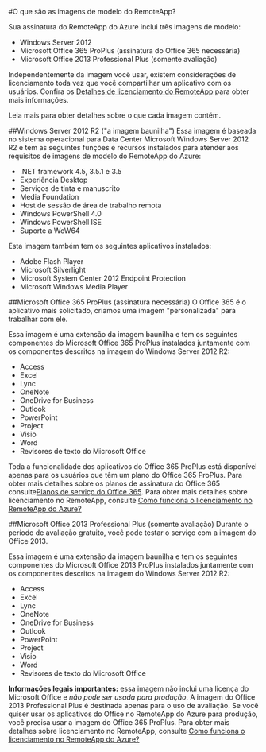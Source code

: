 ﻿<properties title="What is in the RemoteApp template images?" pageTitle="O que são as imagens de modelo do RemoteApp?" description="Saiba sobre as imagens modelo incluídas com o RemoteApp." metaKeywords="" services="" solutions="" documentationCenter="" authors="elizapo" manager="mbaldwin" />

<tags ms.service="remoteapp" ms.workload="tbd" ms.tgt_pltfrm="na" ms.devlang="na" ms.topic="article" ms.date="12/11/2014" ms.author="elizapo" ms.manager="mbaldwin" />

#O que são as imagens de modelo do RemoteApp?

Sua assinatura do RemoteApp do Azure inclui três imagens de modelo:


- Windows Server 2012
- Microsoft Office 365 ProPlus (assinatura do Office 365 necessária)
- Microsoft Office 2013 Professional Plus (somente avaliação)

Independentemente da imagem você usar, existem considerações de licenciamento toda vez que você compartilhar um aplicativo com os usuários. Confira os [Detalhes de licenciamento do RemoteApp](http://azure.microsoft.com/pt-br/documentation/articles/remoteapp-licensing/) para obter mais informações.

Leia mais para obter detalhes sobre o que cada imagem contém.

##Windows Server 2012 R2 ("a imagem baunilha")
Essa imagem é baseada no sistema operacional para Data Center Microsoft Windows Server 2012 R2 e tem as seguintes funções e recursos instalados para atender aos requisitos de imagens de modelo do RemoteApp do Azure: 


- .NET framework 4.5, 3.5.1 e 3.5
- Experiência Desktop
- Serviços de tinta e manuscrito
- Media Foundation
- Host de sessão de área de trabalho remota
- Windows PowerShell 4.0
- Windows PowerShell ISE
- Suporte a WoW64 

Esta imagem também tem os seguintes aplicativos instalados: 

- Adobe Flash Player
- Microsoft Silverlight
- Microsoft System Center 2012 Endpoint Protection
- Microsoft Windows Media Player 


##Microsoft Office 365 ProPlus (assinatura necessária)
O Office 365 é o aplicativo mais solicitado, criamos uma imagem "personalizada" para trabalhar com ele. 

Essa imagem é uma extensão da imagem baunilha e tem os seguintes componentes do Microsoft Office 365 ProPlus instalados juntamente com os componentes descritos na imagem do Windows Server 2012 R2: 


- Access
- Excel
- Lync
- OneNote
- OneDrive for Business
- Outlook
- PowerPoint
- Project
- Visio
- Word
- Revisores de texto do Microsoft Office 

Toda a funcionalidade dos aplicativos do Office 365 ProPlus está disponível apenas para os usuários que têm um plano do Office 365 ProPlus. Para obter mais detalhes sobre os planos de assinatura do Office 365 consulte[Planos de serviço do Office 365](http://technet.microsoft.com/library/office-365-plan-options.aspx). Para obter mais detalhes sobre licenciamento no RemoteApp, consulte [Como funciona o licenciamento no RemoteApp do Azure?](http://azure.microsoft.com/pt-br/documentation/articles/remoteapp-licensing/) 

##Microsoft Office 2013 Professional Plus (somente avaliação)
Durante o período de avaliação gratuito, você pode testar o serviço com a imagem do Office 2013. 

Essa imagem é uma extensão da imagem baunilha e tem os seguintes componentes do Microsoft Office 2013 ProPlus instalados juntamente com os componentes descritos na imagem do Windows Server 2012 R2: 


- Access
- Excel
- Lync
- OneNote
- OneDrive for Business
- Outlook
- PowerPoint
- Project
- Visio
- Word
- Revisores de texto do Microsoft Office 

**Informações legais importantes:** essa imagem não inclui uma licença do Microsoft Office e *não pode ser usada para produção*. A imagem do Office 2013 Professional Plus é destinada apenas para o uso de avaliação. Se você quiser usar os aplicativos do Office no RemoteApp do Azure para produção, você precisa usar a imagem do Office 365 ProPlus. Para obter mais detalhes sobre licenciamento no RemoteApp, consulte [Como funciona o licenciamento no RemoteApp do Azure?](http://azure.microsoft.com/pt-br/documentation/articles/remoteapp-licensing/)

<!--HONumber=35.2-->
